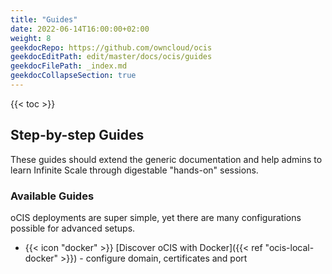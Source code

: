 ```yaml
---
title: "Guides"
date: 2022-06-14T16:00:00+02:00
weight: 8
geekdocRepo: https://github.com/owncloud/ocis
geekdocEditPath: edit/master/docs/ocis/guides
geekdocFilePath: _index.md
geekdocCollapseSection: true
---
```


{{< toc >}}

## Step-by-step Guides

These guides should extend the generic documentation and help admins to learn Infinite Scale through digestable "hands-on" sessions.

### Available Guides

oCIS deployments are super simple, yet there are many configurations possible for advanced setups.

- {{< icon "docker" >}} [Discover oCIS with Docker]({{< ref "ocis-local-docker" >}}) - configure domain, certificates and port

